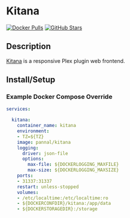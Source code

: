 # Kitana

[![Docker Pulls](https://img.shields.io/docker/pulls/pannal/kitana?style=flat-square&color=607D8B&label=docker%20pulls&logo=docker)](https://hub.docker.com/r/pannal/kitana)
[![GitHub Stars](https://img.shields.io/github/stars/pannal/kitana?style=flat-square&color=607D8B&label=github%20stars&logo=github)](https://github.com/pannal/kitana)

## Description

[Kitana](https://github.com/pannal/kitana) is a responsive Plex plugin web frontend.

## Install/Setup

### Example Docker Compose Override

```yaml
services:

  kitana:
    container_name: kitana
    environment:
    - TZ=${TZ}
    image: pannal/kitana
    logging:
      driver: json-file
      options:
        max-file: ${DOCKERLOGGING_MAXFILE}
        max-size: ${DOCKERLOGGING_MAXSIZE}
    ports:
    - 31337:31337
    restart: unless-stopped
    volumes:
    - /etc/localtime:/etc/localtime:ro
    - ${DOCKERCONFDIR}/kitana:/app/data
    - ${DOCKERSTORAGEDIR}:/storage
```
